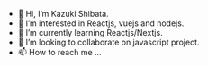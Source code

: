 - 👋 Hi, I’m Kazuki Shibata.
- 👀 I’m interested in Reactjs, vuejs and nodejs.
- 🌱 I’m currently learning Reactjs/Nextjs.
- 💞️ I’m looking to collaborate on javascript project.
- 📫 How to reach me ...

<!---
ksag1978/ksag1978 is a ✨ special ✨ repository because its `README.md` (this file) appears on your GitHub profile.
You can click the Preview link to take a look at your changes.
--->
